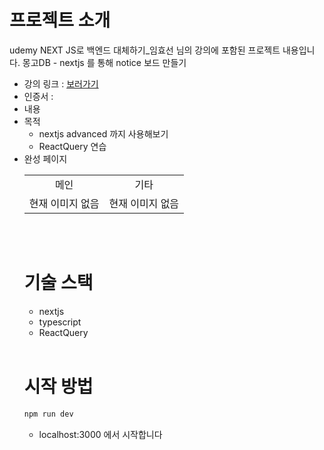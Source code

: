 # 프로젝트 소개

udemy NEXT JS로 백엔드 대체하기\_임효선 님의 강의에 포함된 프로젝트 내용입니다. 몽고DB - nextjs 를 통해 notice 보드 만들기

- 강의 링크 : [보러가기](https://www.udemy.com/certificate/UC-8914fa21-d35d-42a8-bf78-2c6b07d0fcc4/)
- 인증서 :
- 내용
- 목적
  - nextjs advanced 까지 사용해보기
  - ReactQuery 연습
- 완성 페이지 <table>
<tr>
<td align="center" width="50%">메인</td>
<td align="center" width="50%">기타</td>
</tr>
<tr>
<td><div>현재 이미지 없음</div></td>
<td><div>현재 이미지 없음</div></td>
</tr>
 </table>
<br></br>

# 기술 스택

- nextjs
- typescript
- ReactQuery
  <br></br>

# 시작 방법

```bash
npm run dev
```

- localhost:3000 에서 시작합니다

